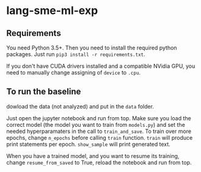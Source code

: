 # lang-sme-ml-exp

## Requirements

You need Python 3.5+. Then you need to install the required python packages. Just run `pip3 install -r requirements.txt`.

If you don't have CUDA drivers installed and a compatible NVidia GPU, you need to manually change assigning of  `device` to `.cpu`.

## To run the baseline
dowload the data (not analyzed) and put in the `data` folder.

Just open the jupyter notebook and run from top. Make sure you load the correct model (the model you want to train from `models.py`) and set the needed hyperparamaters in the call to `train_and_save`. 
To train over more epochs, change `n_epochs` before calling `train` function. 
`train` will produce print statements per epoch. 
`show_sample` will print generated text.

When you have a trained model, and you want to resume its training, change `resume_from_saved` to True, reload the notebook and run from top.




